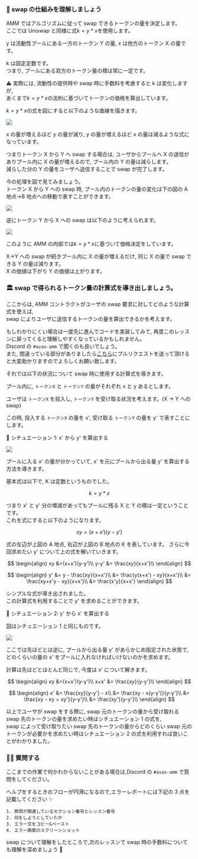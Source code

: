 ### 🐣 swap の仕組みを理解しましょう

AMM ではアルゴリズムに従って swap できるトークンの量を決定します。  
ここでは Uniswap と同様に式$k = y * x$を使用します。

y は流動性プールにある一方のトークン Y の量, x は他方のトークン X の量です。

k は固定定数です。  
つまり, プールにある双方のトークン量の積は常に一定です。

⚠️ 実際には, 流動性の提供時や swap 時に手数料を考慮すると k は変化しますが,  
あくまで$k = y * x$の法則に基づいてトークンの価格を算出しています。

$k = y * x$の式を図にすると以下のような曲線を描きます。

![](/public/images/AVAX-amm/section-2/2_1_1.png)

x の量が増えるほど y の量が減り, y の量が増えるほど x の量は減るような式になっています。

つまりトークン X から Y へ swap する場合は, ユーザからプールへ X の送信がありプール内に X の量が増えるので,
プール内の Y の量は減らします。  
減らした分の Y の量をユーザへ送信することで swap が完了します。

今の処理を図で見てみましょう。  
トークン X から Y への swap 時, プール内のトークンの量の変化は下の図の A 地点->B 地点への移動で表すことができます。

![](/public/images/AVAX-amm/section-2/2_1_2.png)

逆にトークン Y から X への swap は以下のように考えられます。

![](/public/images/AVAX-amm/section-2/2_1_3.png)

このように AMM の内部では$k = y * x$に基づいて価格決定をしています。

X->Y への swap が続きプール内に X の量が増えるだけ, 同じ X の量で swap できる Y の量は減ります。  
X の価値は下がり Y の価値は上がります。

### 🏛️ swap で得られるトークン量の計算式を導き出しましょう。

ここからは, AMM コントラクトがユーザの swap 要求に対してどのような計算式を使えば,  
swap によりユーザに送信するトークンの量を算出できるかを考えます。

もしわかりにくい場合は一度先に進んでコードを実装してみて, 再度このレッスンに戻ってくると理解しやすくなっているかもしれません。  
Discord の `#avax-amm` で聞くのも良いでしょう。  
また, 間違っている部分がありましたら[こちら](https://github.com/shiftbase-xyz/UNCHAIN-projects/issues)にプルリクエストを送って頂けると大変助かりますのでよろしくお願い致します。

それでは以下の状況について swap 時に使用する計算式を導きます。

プール内に, `トークンX` と `トークンY` の量がそれぞれ x と y あるとします。

ユーザは `トークンX` を投入し, `トークンY` を受け取る状況を考えます。(X -> Y への swap)

この時, 投入する `トークンX` の量を x', 受け取る `トークンY` の量を y' で表すことにします。

🦕 シチュエーション 1: x' から y' を算出する

![](/public/images/AVAX-amm/section-2/2_1_2.png)

プールに入る x' の量が分かっていて, x' を元にプールから出る量 y' を算出する方法を導きます。

基本式は以下で, K は定数というものでした。

$$k = y * x$$

つまり x' と y' 分の増減があってもプールに残る X と Y の積は一定ということです。  
これを式にすると以下のようになります。

$$xy = (x+x')(y-y')$$

式の左辺が上図の A 地点, 右辺が上図の B 地点の K を表しています。
さらに今回求めたい y' について上の式を解いていきます。

$$
\begin{align}
xy &=(x+x')(y-y')\\
y-y' &= \frac{xy}{x+x'}\\
\end{align}
$$

$$
\begin{align}
y' &= y - \frac{xy}{x+x'}\\
&= \frac{y(x+x') - xy}{x+x'}\\
&= \frac{xy+x'y - xy}{x+x'}\\
&= \frac{x'y}{x+x'}
\end{align}
$$

シンプルな式が導き出されました。  
この計算式を利用することで y' を求めることができます。

🐬 シチュエーション 2: y' から x' を算出する

図はシチュエーション 1 と同じものです。

![](/public/images/AVAX-amm/section-2/2_1_2.png)

ここでは先ほどとは逆に, プールから出る量 y' があらかじめ指定された状態で, どのくらいの量の x' をプールに入れなければいけないのかを求めます。

計算は先ほどとほとんど同じで, 今度は x' について解きます。

$$
\begin{align}
xy &=(x+x')(y-y')\\
x+x' &= \frac{xy}{y-y'}\\
\end{align}
$$

$$
\begin{align}
x' &= \frac{xy}{y-y'} - x\\
&= \frac{xy - x(y-y')}{y-y'}\\
&= \frac{xy - xy + xy'}{y-y'}\\
&= \frac{xy'}{y-y'}\\
\end{align}
$$

以上でユーザが swap をする際に, swap 元のトークンの量から受け取れる swap 先のトークンの量を求めたい時はシチュエーション 1 の式を,  
swap によって受け取りたい swap 先のトークンの量からどのくらい swap 元のトークンが必要かを求めたい時はシチュエーション 2 の式を利用すれば良いことがわかりました。

### 🙋‍♂️ 質問する

ここまでの作業で何かわからないことがある場合は,Discord の `#avax-amm` で質問をしてください。

ヘルプをするときのフローが円滑になるので,エラーレポートには下記の 3 点を記載してください ✨

```
1. 質問が関連しているセクション番号とレッスン番号
2. 何をしようとしていたか
3. エラー文をコピー&ペースト
4. エラー画面のスクリーンショット
```

swap について理解をしたところで,次のレッスンで swap 時の手数料についても理解を深めましょう 🎉
